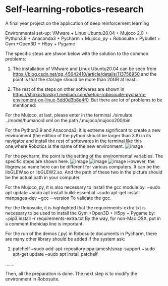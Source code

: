 # Self-learning-robotics-research
A final year project on the application of deep reinforcement learning 

Environmental set-up: 
VMware + Linux Ubuntu20.04 + Mujoco 2.0 + Python3.9 + Anaconda3 + Pycharm + Mujoco_py + Robosuite + Pybullet + Gym +Open3D + H5py + Pygame


The specific steps are shwon below with the solution to the common problems:

1. The installation of VMware and Linux Ubuntu20.04 can be seen from https://blog.csdn.net/qq_45642410/article/details/113756950 and the point is that the storage should be more than 20GB at least .

2. The rest of the steps on other softwares are shown in https://shirkozlovsky1.medium.com/setup-robosouite-pycharm-enviroment-on-linux-5dd0d3b8e4f0.
But there are lot of problems to be mentioned:

For the Mujoco, at last, please enter in the terminal ./simulate ../model/humanoid.xml on the path /.mujoco/mujoco200/bin

For the Python3.9 and Anaconda3, it is extreme significant to create a new environment (the edition of the python should be larger than 3.8) in its navigator and install the rest of softewares in the terminal like this one,where Robotics is the name of the new environment.
![image](https://user-images.githubusercontent.com/82950147/147616678-cbd72c1f-96b9-40b2-8d47-1fa34eb2d432.png)

For the pycharm, the point is the setting of the environmental variables. The specific steps are shown here.
![image](https://user-images.githubusercontent.com/82950147/147616864-c655ccaf-1e45-468f-b156-00903b441692.png)
![image](https://user-images.githubusercontent.com/82950147/147616884-243546e3-3857-41af-a353-ecf96984d5f7.png)
![image](https://user-images.githubusercontent.com/82950147/147616911-82df1331-630f-4e7e-a8c7-8d16b0825f57.png)
However, the libgrew.so name here can be different for various computers. It can be the libGLEW.so or libGLEW2.so. And the path of these two in the picture should be the actual path in your computer.

For the Mujoco_py, it is also necessary to install the gcc module by:
~sudo apt update
~sudo apt install build-essential
~sudo apt-get install manpages-dev
~gcc --version
To validate the gcc.


For the Robosuite, it is highlighted that the requirements-extra.txt is necessary to be used to install the Gym +Open3D + H5py + Pygame by:
~pip3 install -r requirements-extra.txt
By the way, for non-Mac OSX, put in a comment thehidap line is important.

For the run of the demos (.py) in Robosuite documents in Pycharm, there are many other library should be added if the system ask:
1. patchelf
~sudo add-apt-repository ppa:jamesh/snap-support
~sudo apt-get update
~sudo apt install patchelf

.......

Then, all the preparation is done. The next step is to modify the environment in Robosuite.


